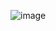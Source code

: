 ![image](https://user-images.githubusercontent.com/37501487/205472056-0e47f13c-310b-401f-83ae-eb1a8a024faa.png)
